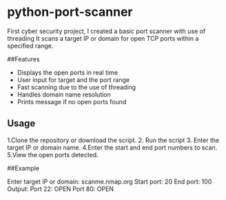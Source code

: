 # python-port-scanner
First cyber security project, I created a basic port scanner with use of threading
It scans a target IP or domain for open TCP ports within a specified range.

##Features

- Displays the open ports in real time
- User input for target and the port range
- Fast scanning due to the use of threading
- Handles domain name resolution
- Prints message if no open ports found

## Usage
1.Clone the repository or download the script.
2. Run the script
3. Enter the target IP or domain name.
4.Enter the start and end port numbers to scan.
5.View the open ports detected.

##Example

Enter target IP or domain: scanme.nmap.org
Start port: 20
End port: 100
Output:
Port 22: OPEN
Port 80: OPEN


